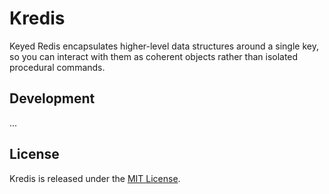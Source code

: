 # Kredis

Keyed Redis encapsulates higher-level data structures around a single key, so you can interact with them as coherent objects rather than isolated procedural commands.


## Development

...

## License

Kredis is released under the [MIT License](https://opensource.org/licenses/MIT).
